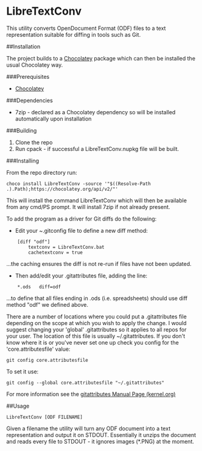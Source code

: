 # LibreTextConv
This utility converts OpenDocument Format (ODF) files to a text representation suitable for diffing in tools such as Git.

##Installation

The project builds to a [Chocolatey](https://chocolatey.org/) package which can then be installed the usual Chocolatey way.

###Prerequisites

* [Chocolatey](https://chocolatey.org/)

###Dependencies

* 7zip - declared as a Chocolatey dependency so will be installed automatically upon installation

###Building

1. Clone the repo
2. Run cpack - if successful a LibreTextConv.nupkg file will be built.

###Installing

From the repo directory run:

    choco install LibreTextConv -source '"$((Resolve-Path .).Path);https://chocolatey.org/api/v2/"'

This will install the command LibreTextConv which will then be available from any cmd/PS prompt. It will install 7zip if not already present.

To add the program as a driver for Git diffs do the following:

* Edit your ~\.gitconfig file to define a new diff method:

```
    [diff "odf"]
        textconv = LibreTextConv.bat
        cachetextconv = true
```

...the caching ensures the diff is not re-run if files have not been updated.

* Then add/edit your .gitattributes file, adding the line:

```
    *.ods	diff=odf
```

...to define that all files ending in .ods (i.e. spreadsheets) should use diff method "odf" we defined above. 

There are a number of locations where you could put a .gitattributes file depending on the scope at which you wish to apply the change. I would suggest changing your 'global' .gitattributes so it applies to all repos for your user. The location of this file is usually ~/.gitattributes. If you don't know where it is or you've never set one up check you config for the 'core.attributesfile' value:

    git config core.attributesfile

To set it use:

    git config --global core.attributesfile "~/.gitattributes"

For more information see the [gitattributes Manual Page (kernel.org)](https://www.kernel.org/pub/software/scm/git/docs/gitattributes.html)

##Usage

    LibreTextConv [ODF FILENAME]

Given a filename the utility will turn any ODF document into a text representation and output it on STDOUT. Essentially it unzips the document and reads every file to STDOUT - it ignores images (*.PNG) at the moment.
